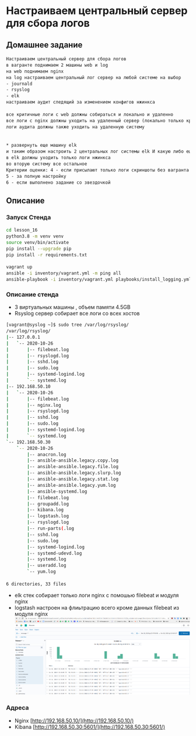 # Настраиваем центральный сервер для сбора логов

## Домашнее задание

```txt
Настраиваем центральный сервер для сбора логов
в вагранте поднимаем 2 машины web и log
на web поднимаем nginx
на log настраиваем центральный лог сервер на любой системе на выбор
- journald
- rsyslog
- elk
настраиваем аудит следящий за изменением конфигов нжинкса

все критичные логи с web должны собираться и локально и удаленно
все логи с nginx должны уходить на удаленный сервер (локально только критичные)
логи аудита должны также уходить на удаленную систему


* развернуть еще машину elk
и таким образом настроить 2 центральных лог системы elk И какую либо еще
в elk должны уходить только логи нжинкса
во вторую систему все остальное
Критерии оценки: 4 - если присылают только логи скриншоты без вагранта
5 - за полную настройку
6 - если выполнено задание со звездочкой
```

## Описание

### Запуск Стенда

```bash
cd lesson_16
python3.8 -m venv venv
source venv/bin/activate
pip install --upgrade pip
pip install -r requirements.txt

vagrant up
ansible -i inventory/vagrant.yml -m ping all
ansible-playbook -i inventory/vagrant.yml playbooks/install_logging.yml
```

### Описание стенда

* 3 виртуальных машины , объем памяти 4.5GB
* Rsyslog сервер собирает все логи со всех хостов

```bash
[vagrant@syslog ~]$ sudo tree /var/log/rsyslog/
/var/log/rsyslog/
|-- 127.0.0.1
|   `-- 2020-10-26
|       |-- filebeat.log
|       |-- rsyslogd.log
|       |-- sshd.log
|       |-- sudo.log
|       |-- systemd-logind.log
|       `-- systemd.log
|-- 192.168.50.10
|   `-- 2020-10-26
|       |-- filebeat.log
|       |-- nginx.log
|       |-- rsyslogd.log
|       |-- sshd.log
|       |-- sudo.log
|       |-- systemd-logind.log
|       `-- systemd.log
`-- 192.168.50.30
    `-- 2020-10-26
        |-- anacron.log
        |-- ansible-ansible.legacy.copy.log
        |-- ansible-ansible.legacy.file.log
        |-- ansible-ansible.legacy.slurp.log
        |-- ansible-ansible.legacy.stat.log
        |-- ansible-ansible.legacy.yum.log
        |-- ansible-systemd.log
        |-- filebeat.log
        |-- groupadd.log
        |-- kibana.log
        |-- logstash.log
        |-- rsyslogd.log
        |-- run-parts(.log
        |-- sshd.log
        |-- sudo.log
        |-- systemd-logind.log
        |-- systemd-udevd.log
        |-- systemd.log
        |-- useradd.log
        `-- yum.log

6 directories, 33 files
```

* elk стек собирает только логи nginx с помошью filebeat и модуля nginx
* logstash настроен на флиьтрацию всего кроме данных filebeat из модуля nginx
![kibana](img/kibana.png)

### Адреса

* Nginx [http://192.168.50.10/](http://192.168.50.10/)
* Kibana [http://192.168.50.30:5601/](http://192.168.50.30:5601/)
